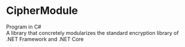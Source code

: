 # CipherModule
Program in C#<br />
A library that concretely modularizes the standard encryption library of .NET Framework and .NET Core<br />


